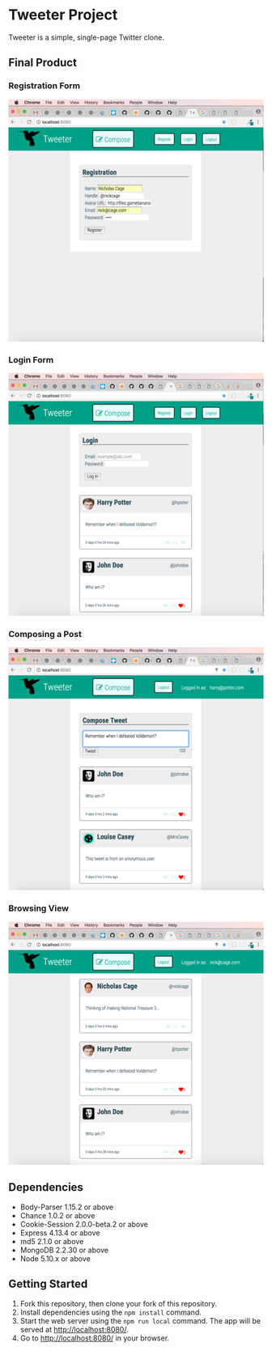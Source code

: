 # Tweeter Project

Tweeter is a simple, single-page Twitter clone.

## Final Product


### Registration Form

!["Registration form"](https://github.com/vdutz/tweetr/blob/master/docs/registration-form.png?raw=true)

### Login Form

!["Login form"](https://github.com/vdutz/tweetr/blob/master/docs/login-form2.png?raw=true)

### Composing a Post

!["Composing a post"](https://github.com/vdutz/tweetr/blob/master/docs/composing-tweet.png?raw=true)

### Browsing View

!["Browsing view"](https://github.com/vdutz/tweetr/blob/master/docs/browsing-view2.png?raw=true)


## Dependencies

- Body-Parser 1.15.2 or above
- Chance 1.0.2 or above
- Cookie-Session 2.0.0-beta.2 or above
- Express 4.13.4 or above
- md5 2.1.0 or above
- MongoDB 2.2.30 or above
- Node 5.10.x or above

## Getting Started

1. Fork this repository, then clone your fork of this repository.
2. Install dependencies using the `npm install` command.
3. Start the web server using the `npm run local` command. The app will be served at <http://localhost:8080/>.
4. Go to <http://localhost:8080/> in your browser.